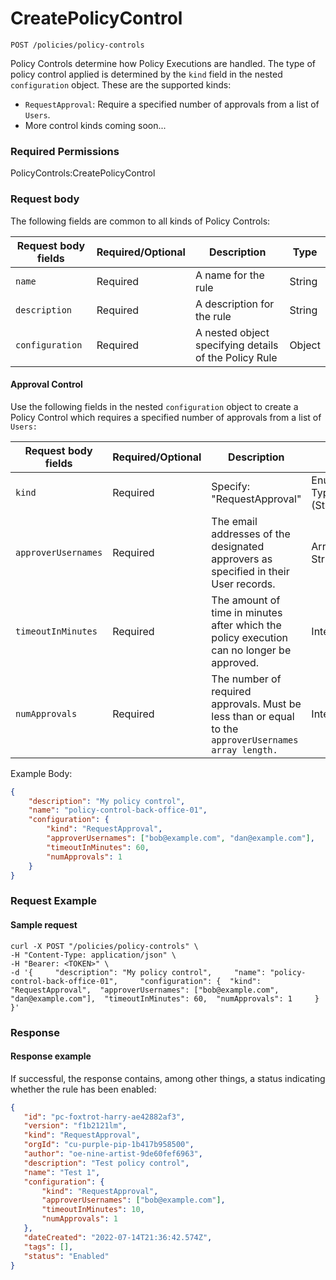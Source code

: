 # CreatePolicyControl

`POST /policies/policy-controls`

Policy Controls determine how Policy Executions are handled.   The type of policy control applied is determined by the `kind` field in the nested `configuration` object.  These are the supported kinds:

* `RequestApproval`: Require a specified number of approvals from a list of `Users`.
* More control kinds coming soon...

### Required Permissions <a href="#scopes" id="scopes"></a>

PolicyControls:CreatePolicyControl

### Request body <a href="#request-body" id="request-body"></a>

The following fields are common to all kinds of Policy Controls:

| Request body fields | Required/Optional | Description                                           | Type   |
| ------------------- | ----------------- | ----------------------------------------------------- | ------ |
| `name`              | Required          | A name for the rule                                   | String |
| `description`       | Required          | A description for the rule                            | String |
| `configuration`     | Required          | A nested object specifying details of the Policy Rule | Object |

#### Approval Control

Use the following fields in the nested `configuration` object to create a Policy Control which requires a specified number of approvals from a list of `Users:`

| Request body fields | Required/Optional | Description                                                                                            | Type                     |
| ------------------- | ----------------- | ------------------------------------------------------------------------------------------------------ | ------------------------ |
| `kind`              | Required          | Specify: "RequestApproval"                                                                             | Enumerated Type (String) |
| `approverUsernames` | Required          | The email addresses of the designated approvers as specified in their User records.                    | Array of Strings         |
| `timeoutInMinutes`  | Required          | The amount of time in minutes after which the policy execution can no longer be approved.              | Integer                  |
| `numApprovals`      | Required          | The number of required approvals.  Must be less than or equal to the `approverUsernames array length.` | Integer                  |



Example Body:

```json
{
    "description": "My policy control",
    "name": "policy-control-back-office-01",
    "configuration": {
        "kind": "RequestApproval",
        "approverUsernames": ["bob@example.com", "dan@example.com"],
        "timeoutInMinutes": 60,
        "numApprovals": 1
    }
}
```

### Request Example <a href="#request-example.1" id="request-example.1"></a>

#### Sample request <a href="#sample-request" id="sample-request"></a>

```shell
curl -X POST "/policies/policy-controls" \
-H "Content-Type: application/json" \
-H "Bearer: <TOKEN>" \
-d '{     "description": "My policy control",     "name": "policy-control-back-office-01",     "configuration": {  "kind": "RequestApproval",  "approverUsernames": ["bob@example.com", "dan@example.com"],  "timeoutInMinutes": 60,  "numApprovals": 1     } }'

```

### Response <a href="#response" id="response"></a>

#### Response example <a href="#response-example" id="response-example"></a>

If successful, the response contains, among other things, a status indicating whether the rule has been enabled:

```json
{
   "id": "pc-foxtrot-harry-ae42882af3",
   "version": "f1b2121lm",
   "kind": "RequestApproval",
   "orgId": "cu-purple-pip-1b417b958500",
   "author": "oe-nine-artist-9de60fef6963",
   "description": "Test policy control",
   "name": "Test 1",
   "configuration": {
       "kind": "RequestApproval",
       "approverUsernames": ["bob@example.com"],
       "timeoutInMinutes": 10,
       "numApprovals": 1
   },
   "dateCreated": "2022-07-14T21:36:42.574Z",
   "tags": [],
   "status": "Enabled"
}
```

